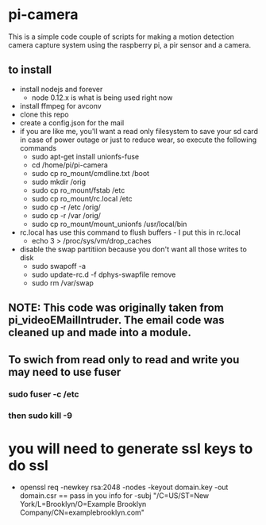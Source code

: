# pi-camera
This is a simple code couple of scripts for making a motion detection camera capture system using the raspberry pi, a pir sensor and a camera.

## to install
- install nodejs and forever
  - node 0.12.x is what is being used right now
- install ffmpeg for avconv
- clone this repo 
- create a config.json for the mail 
- if you are like me, you'll want a read only filesystem to save your sd card in case of power outage or just to reduce wear, so execute the following commands
  - sudo apt-get install unionfs-fuse
  - cd /home/pi/pi-camera
  - sudo cp ro_mount/cmdline.txt /boot
  - sudo mkdir /orig
  - sudo cp ro_mount/fstab /etc
  - sudo cp ro_mount/rc.local /etc
  - sudo cp -r /etc /orig/
  - sudo cp -r /var /orig/
  - sudo cp ro_mount/mount_unionfs /usr/local/bin
- rc.local has use this command to flush buffers - I put this in rc.local
  - echo 3 > /proc/sys/vm/drop_caches
- disable the swap partitiion because you don't want all those writes to disk
  - sudo swapoff -a
  - sudo update-rc.d -f dphys-swapfile remove
  - sudo rm /var/swap

## NOTE: This code was originally taken from pi_videoEMailIntruder.  The email code was cleaned up and made into a module.  

## To swich from read only to read and write you may need to use fuser
### sudo fuser -c /etc
### then sudo kill -9 <pids>

# you will need to generate ssl keys to do ssl
- openssl req -newkey rsa:2048 -nodes -keyout domain.key -out domain.csr
== pass in you info for -subj "/C=US/ST=New York/L=Brooklyn/O=Example Brooklyn Company/CN=examplebrooklyn.com"

